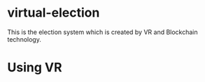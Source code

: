 # virtual-election
This is the election system which is created by VR and Blockchain technology.

# Using VR
